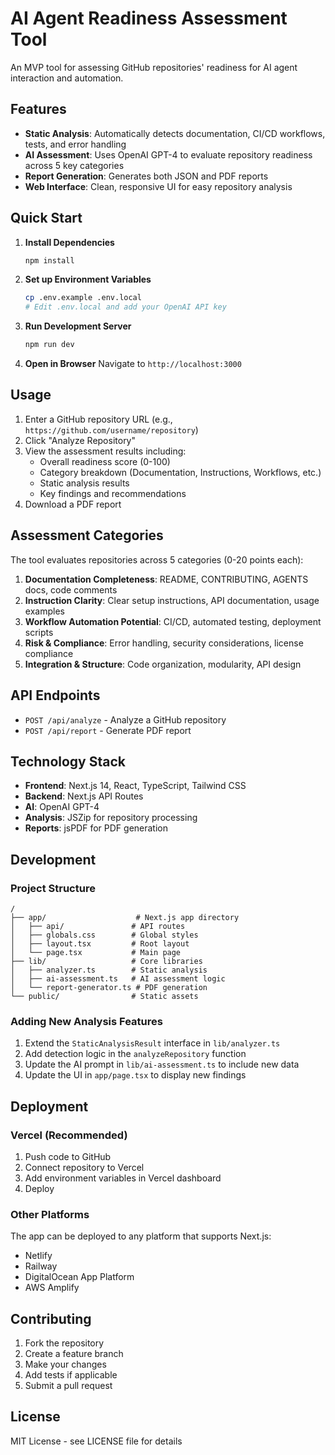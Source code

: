 # AI Agent Readiness Assessment Tool

An MVP tool for assessing GitHub repositories' readiness for AI agent interaction and automation.

## Features

- **Static Analysis**: Automatically detects documentation, CI/CD workflows, tests, and error handling
- **AI Assessment**: Uses OpenAI GPT-4 to evaluate repository readiness across 5 key categories
- **Report Generation**: Generates both JSON and PDF reports
- **Web Interface**: Clean, responsive UI for easy repository analysis

## Quick Start

1. **Install Dependencies**
   ```bash
   npm install
   ```

2. **Set up Environment Variables**
   ```bash
   cp .env.example .env.local
   # Edit .env.local and add your OpenAI API key
   ```

3. **Run Development Server**
   ```bash
   npm run dev
   ```

4. **Open in Browser**
   Navigate to `http://localhost:3000`

## Usage

1. Enter a GitHub repository URL (e.g., `https://github.com/username/repository`)
2. Click "Analyze Repository"
3. View the assessment results including:
   - Overall readiness score (0-100)
   - Category breakdown (Documentation, Instructions, Workflows, etc.)
   - Static analysis results
   - Key findings and recommendations
4. Download a PDF report

## Assessment Categories

The tool evaluates repositories across 5 categories (0-20 points each):

1. **Documentation Completeness**: README, CONTRIBUTING, AGENTS docs, code comments
2. **Instruction Clarity**: Clear setup instructions, API documentation, usage examples
3. **Workflow Automation Potential**: CI/CD, automated testing, deployment scripts
4. **Risk & Compliance**: Error handling, security considerations, license compliance
5. **Integration & Structure**: Code organization, modularity, API design

## API Endpoints

- `POST /api/analyze` - Analyze a GitHub repository
- `POST /api/report` - Generate PDF report

## Technology Stack

- **Frontend**: Next.js 14, React, TypeScript, Tailwind CSS
- **Backend**: Next.js API Routes
- **AI**: OpenAI GPT-4
- **Analysis**: JSZip for repository processing
- **Reports**: jsPDF for PDF generation

## Development

### Project Structure

```
/
├── app/                    # Next.js app directory
│   ├── api/               # API routes
│   ├── globals.css        # Global styles
│   ├── layout.tsx         # Root layout
│   └── page.tsx           # Main page
├── lib/                   # Core libraries
│   ├── analyzer.ts        # Static analysis
│   ├── ai-assessment.ts   # AI assessment logic
│   └── report-generator.ts # PDF generation
└── public/                # Static assets
```

### Adding New Analysis Features

1. Extend the `StaticAnalysisResult` interface in `lib/analyzer.ts`
2. Add detection logic in the `analyzeRepository` function
3. Update the AI prompt in `lib/ai-assessment.ts` to include new data
4. Update the UI in `app/page.tsx` to display new findings

## Deployment

### Vercel (Recommended)

1. Push code to GitHub
2. Connect repository to Vercel
3. Add environment variables in Vercel dashboard
4. Deploy

### Other Platforms

The app can be deployed to any platform that supports Next.js:
- Netlify
- Railway
- DigitalOcean App Platform
- AWS Amplify

## Contributing

1. Fork the repository
2. Create a feature branch
3. Make your changes
4. Add tests if applicable
5. Submit a pull request

## License

MIT License - see LICENSE file for details